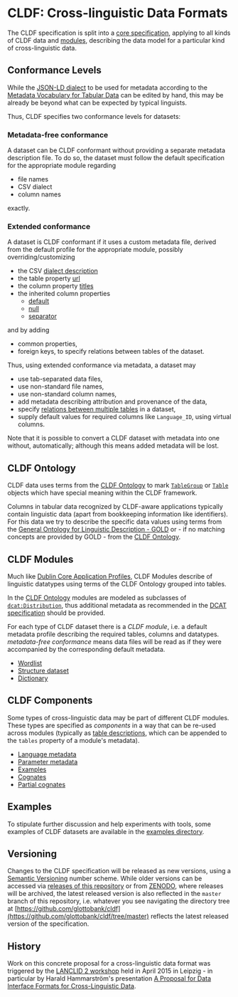 # CLDF: Cross-linguistic Data Formats

The CLDF specification is split into a [core specification](core.md), applying to
all kinds of CLDF data and [modules](#modules), describing the data model for a particular kind of cross-linguistic data.


## Conformance Levels

While the [JSON-LD dialect](https://www.w3.org/TR/tabular-metadata/#json-ld-dialect) to be used for metadata according to the
[Metadata Vocabulary for Tabular Data](https://www.w3.org/TR/tabular-metadata/)
can be edited by hand, this may be already be beyond what can be expected by
typical linguists.

Thus, CLDF specifies two conformance levels for datasets:

### Metadata-free conformance

A dataset can be CLDF conformant without providing a separate metadata description file. To do so, the dataset must follow the default specification
for the appropriate module regarding
- file names
- CSV dialect
- column names

exactly.


### Extended conformance

A dataset is CLDF conformant if it uses a custom metadata file, derived from
the default profile for the appropriate module, possibly overriding/customizing
- the CSV [dialect description](http://w3c.github.io/csvw/metadata/#dialect-descriptions)
- the table property [url](http://w3c.github.io/csvw/metadata/#tables)
- the column property [titles](http://w3c.github.io/csvw/metadata/#columns)
- the inherited column properties
  - [default](http://w3c.github.io/csvw/metadata/#cell-default)
  - [null](http://w3c.github.io/csvw/metadata/#cell-null)
  - [separator](http://w3c.github.io/csvw/metadata/#cell-separator)

and by adding
- common properties,
- foreign keys, to specify relations between tables of the dataset.

Thus, using extended conformance via metadata, a dataset may
- use tab-separated data files,
- use non-standard file names,
- use non-standard column names,
- add metadata describing attribution and provenance of the data,
- specify [relations between multiple tables](http://w3c.github.io/csvw/metadata/#common-properties) in a dataset,
- supply default values for required columns like `Language_ID`, using virtual columns.

Note that it is possible to convert a CLDF dataset with metadata into one
without, automatically; although this means added metadata will be lost.


## CLDF Ontology

CLDF data uses terms from the [CLDF Ontology](http://cldf.clld.org/v1.0/terms.rdf) to mark [`TableGroup`](http://w3c.github.io/csvw/metadata/#table-groups) or [`Table`](http://w3c.github.io/csvw/metadata/#tables) objects which have special meaning within the CLDF framework.

Columns in tabular data recognized by CLDF-aware applications typically contain
linguistic data (apart from bookkeeping information like identifiers). For this
data we try to describe the specific data values using terms from the
[General Ontology for Linguistic Description - GOLD](http://linguistics-ontology.org/) or - if no matching concepts are provided by GOLD - from the [CLDF Ontology](http://cldf.clld.org/v1.0/terms.rdf).


<a id="modules"> </a>

## CLDF Modules

Much like [Dublin Core Application Profiles](http://dublincore.org/documents/profile-guidelines/), CLDF Modules describe of linguistic 
datatypes using terms of the CLDF Ontology grouped into tables.

In the [CLDF Ontology](http://cldf.clld.org/v1.0/terms.rdf) modules are modeled as subclasses of [`dcat:Distribution`](http://www.w3.org/ns/dcat#Distribution), thus additional metadata as recommended in the [DCAT specification](https://www.w3.org/TR/vocab-dcat/#class-distribution) should be provided.

For each type of CLDF dataset there is a *CLDF module*, i.e. a default metadata profile describing the required tables, columns and datatypes.
*metadata-free conformance* means data files will be read as if they were accompanied by the corresponding default metadata.

- [Wordlist](modules/Wordlist/)
- [Structure dataset](modules/StructureDataset/)
- [Dictionary](modules/Dictionary/)


## CLDF Components

Some types of cross-linguistic data may be part of different CLDF modules. These
types are specified as *components* in a way that can be re-used across modules (typically as [table descriptions](http://w3c.github.io/csvw/metadata/#tables), which can be appended to the `tables` property of a module's metadata).

- [Language metadata](components/languages/)
- [Parameter metadata](components/parameters/)
- [Examples](components/examples/)
- [Cognates](components/cognates/)
- [Partial cognates](components/partialcognates/)


## Examples

To stipulate further discussion and help experiments with tools, some examples of CLDF datasets are available in the [examples directory](examples/).


## Versioning

Changes to the CLDF specification will be released as new versions, using
a [Semantic Versioning](http://semver.org/) number scheme. While older versions
can be accessed via [releases of this repository](releases) or from 
[ZENODO](https://zenodo.org), where releases will be archived, the latest
released version is also reflected in the `master` branch of this repository,
i.e. whatever you see navigating the directory tree at [https://github.com/glottobank/cldf](https://github.com/glottobank/cldf/tree/master)
reflects the latest released version of the specification.


## History

Work on this concrete proposal for a cross-linguistic data format was triggered by the [LANCLID 2 workshop](http://www.eva.mpg.de/linguistics/conferences/2014-ws-lanclid2/index.html) held in April 2015 in Leipzig -
in particular by Harald Hammarström's presentation [A Proposal for Data Interface Formats for Cross-Linguistic Data](https://github.com/clld/lanclid2/blob/master/presentations/hammarstrom.pdf).
